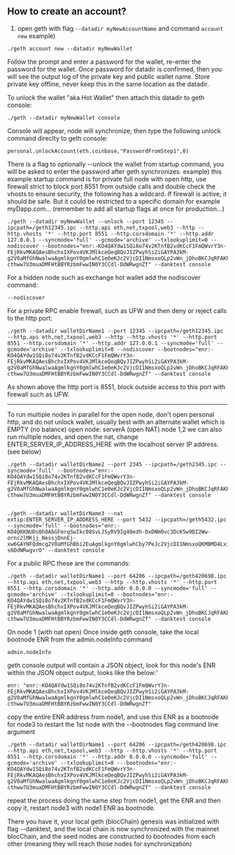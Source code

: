 
## How to create an account? 
1) open geth with flag ```--datadir myNewAccountName``` and command ```account new```
example)
```
./geth account new --datadir myNewWallet
```
Follow the prompt and enter a password for the wallet, re-enter the password for the wallet.
Once password for datadir is confirmed, then you will see the output log of the private key and public wallet name. Store private key offline, never keep this in the same location as the datadir. 

To unlock the wallet "aka Hot Wallet" then attach this datadir to geth console:
```
./geth --datadir myNewWallet console
```
Console will appear, node will synchronize; then type the following unlock command direclty to geth console:
```
personal.unlockAccount(eth.coinbase,"PasswordFromStep1",0)
```

There is a flag to optionally --unlock the wallet from startup command, you will be asked to enter the password after geth synchronizes.
example) this example startup command is for private full node with open http, use firewall strict to block port 8551 from outside calls and double check the vhosts to ensure security, the following has a wildcard. If firewall is active, it should be safe. But it could be restricted to a specific domain for example myDapp.com... (remember to add all startup flags at once for production...)
```
./geth --datadir myNewWallet --unlock --port 12345 --ipcpath=/geth12345.ipc --http.api eth,net,txpool,web3 --http --http.vhosts '*' --http.port 8551 --http.corsdomain '*' --http.addr 127.0.0.1 --syncmode='full' --gcmode='archive' --txlookuplimit=0 --nodiscover --bootnodes="enr:-KO4QAYdw1SQi8o74v2KTnfB2vdKCcF1FmQWvrY3n-FEjRkvMKAQAesBhchxIXPov4VKJMlkceQeqBQvJIZPwyhSi2iGAYPA3kM-g2V0aMfGhNwalwaAgmlkgnY0gmlwhC1e0eKJc2VjcDI1NmsxoQLp2vWn_jDhoBKCJqRFAKPbH4-cthww7U3muaDMFHtBBYRzbmFwwIN0Y3CCdl-DdWRwgnZf" --danktest console
```

For a hidden node such as exchange hot wallet add the nodiscover command:
```
--nodiscover 
```

For a private RPC enable firewall, such as UFW and then deny or reject calls to the http port:

```
./geth --datadir walletDirName1 --port 12345 --ipcpath=/geth12345.ipc --http.api eth,net,txpool,web3 --http --http.vhosts '*' --http.port 8551 --http.corsdomain '*' --http.addr 127.0.0.1 --syncmode='full' --gcmode='archive' --txlookuplimit=0 --nodiscover --bootnodes="enr:-KO4QAYdw1SQi8o74v2KTnfB2vdKCcF1FmQWvrY3n-FEjRkvMKAQAesBhchxIXPov4VKJMlkceQeqBQvJIZPwyhSi2iGAYPA3kM-g2V0aMfGhNwalwaAgmlkgnY0gmlwhC1e0eKJc2VjcDI1NmsxoQLp2vWn_jDhoBKCJqRFAKPbH4-cthww7U3muaDMFHtBBYRzbmFwwIN0Y3CCdl-DdWRwgnZf" --danktest console
```
As shown above the http port is 8551, block outside access to this port with firewall such as UFW.

_____________________________________

To run multiple nodes in parallel 
for the open node, don't open personal http, and do not unlock wallet, usually best with an alternate wallet which is EMPTY (no balance)
open node: serverA (open NAT)
node 1,2
we can also run multiple nodes, and open the nat, change ENTER_SERVER_IP_ADDRESS_HERE with the localhost server IP address.(see below)
```
./geth --datadir walletDirName2 --port 2345 --ipcpath=/geth2345.ipc --syncmode='full' --bootnodes="enr:-KO4QAYdw1SQi8o74v2KTnfB2vdKCcF1FmQWvrY3n-FEjRkvMKAQAesBhchxIXPov4VKJMlkceQeqBQvJIZPwyhSi2iGAYPA3kM-g2V0aMfGhNwalwaAgmlkgnY0gmlwhC1e0eKJc2VjcDI1NmsxoQLp2vWn_jDhoBKCJqRFAKPbH4-cthww7U3muaDMFHtBBYRzbmFwwIN0Y3CCdl-DdWRwgnZf" --danktest console


./geth --datadir walletDirName3 --nat extip:ENTER_SERVER_IP_ADDRESS_HERE --port 5432 --ipcpath=/geth5432.ipc --syncmode='full' --bootnodes="enr:-KO4QKKNUDs0hOAbGFmrqSwIkc08SvLJSyRV9Ig40edh-DxDNH0vc3DcK5w9DI2Ww-ornc2lMKjj_NessjDnnEj-xw6GAYNFQdmcg2V0aMfGhBbi2EuAgmlkgnY0gmlwhCby7PeJc2VjcDI1NmsxoQKMBMD4LxidDE9A5n6d_PwcZFtUThMTdQKa2cvxequHqYRzbmFwwIN0Y3CC-s6DdWRwgvrO" --danktest console
```

For a public RPC these are the commands:
```
./geth --datadir walletDirName1 --port 64206 --ipcpath=/geth420698.ipc --http.api eth,net,txpool,web3 --http --http.vhosts '*' --http.port 8551 --http.corsdomain '*' --http.addr 0.0.0.0 --syncmode='full' --gcmode='archive' --txlookuplimit=0 --bootnodes="enr:-KO4QAYdw1SQi8o74v2KTnfB2vdKCcF1FmQWvrY3n-FEjRkvMKAQAesBhchxIXPov4VKJMlkceQeqBQvJIZPwyhSi2iGAYPA3kM-g2V0aMfGhNwalwaAgmlkgnY0gmlwhC1e0eKJc2VjcDI1NmsxoQLp2vWn_jDhoBKCJqRFAKPbH4-cthww7U3muaDMFHtBBYRzbmFwwIN0Y3CCdl-DdWRwgnZf" --danktest console
```

On node 1 (with nat open) 
Once inside geth console, take the local bootnode ENR from the admin.nodeInfo command
```
admin.nodeInfo
```

geth console output will contain a JSON object, look for this node's ENR within the JSON object output, looks like the below:'
```
enr: "enr:-KO4QAYdw1SQi8o74v2KTnfB2vdKCcF1FmQWvrY3n-FEjRkvMKAQAesBhchxIXPov4VKJMlkceQeqBQvJIZPwyhSi2iGAYPA3kM-g2V0aMfGhNwalwaAgmlkgnY0gmlwhC1e0eKJc2VjcDI1NmsxoQLp2vWn_jDhoBKCJqRFAKPbH4-cthww7U3muaDMFHtBBYRzbmFwwIN0Y3CCdl-DdWRwgnZf"
```

copy the entire ENR address from node1, and use this ENR as a bootnode for node3 to restart the 1st node with the --bootnodes flag command line argument
```
./geth --datadir walletDirName1 --port 64206 --ipcpath=/geth420698.ipc --http.api eth,net,txpool,web3 --http --http.vhosts '*' --http.port 8551 --http.corsdomain '*' --http.addr 0.0.0.0 --syncmode='full' --gcmode='archive' --txlookuplimit=0 ---bootnodes="enr:-KO4QAYdw1SQi8o74v2KTnfB2vdKCcF1FmQWvrY3n-FEjRkvMKAQAesBhchxIXPov4VKJMlkceQeqBQvJIZPwyhSi2iGAYPA3kM-g2V0aMfGhNwalwaAgmlkgnY0gmlwhC1e0eKJc2VjcDI1NmsxoQLp2vWn_jDhoBKCJqRFAKPbH4-cthww7U3muaDMFHtBBYRzbmFwwIN0Y3CCdl-DdWRwgnZf" --danktest console
```

repeat the process doing the same step from node1, get the ENR and then copy it, restart node3 with node1 ENR as bootnode.

There you have it, your local geth (blocChain) genesis was initialized with flag --danktest, and the local chain is now synchronized with the mainnet blocChain, and the seed nodes are constructed to bootnodes from each other (meaning they will reach those nodes for synchronization)
